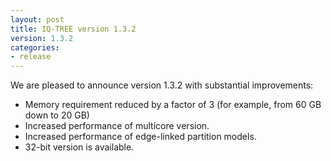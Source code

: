 ```yaml
---
layout: post
title: IQ-TREE version 1.3.2
version: 1.3.2
categories: 
- release
---
```



We are pleased to announce version 1.3.2 with substantial improvements:

* Memory requirement reduced by a factor of 3 (for example, from 60 GB down to 20 GB)
* Increased performance of multicore version.
* Increased performance of edge-linked partition models.
* 32-bit version is available.
